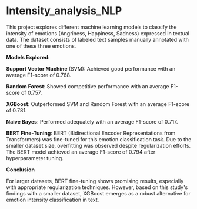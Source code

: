 # Intensity_analysis_NLP

This project explores different machine learning models to classify the intensity of emotions (Angriness, Happiness, Sadness) expressed in textual data. The dataset consists of labeled text samples manually annotated with one of these three emotions.

**Models Explored**:

**Support Vector Machine** (SVM): Achieved good performance with an average F1-score of 0.768.

**Random Forest**: Showed competitive performance with an average F1-score of 0.757.

**XGBoost**: Outperformed SVM and Random Forest with an average F1-score of 0.781.

**Naive Bayes**: Performed adequately with an average F1-score of 0.717.

**BERT Fine-Tuning**:
BERT (Bidirectional Encoder Representations from Transformers) was fine-tuned for this emotion classification task. Due to the smaller dataset size, overfitting was observed despite regularization efforts. The BERT model achieved an average F1-score of 0.794 after hyperparameter tuning.

**Conclusion**

For larger datasets, BERT fine-tuning shows promising results, especially with appropriate regularization techniques. However, based on this study's findings with a smaller dataset, XGBoost emerges as a robust alternative for emotion intensity classification in text.
